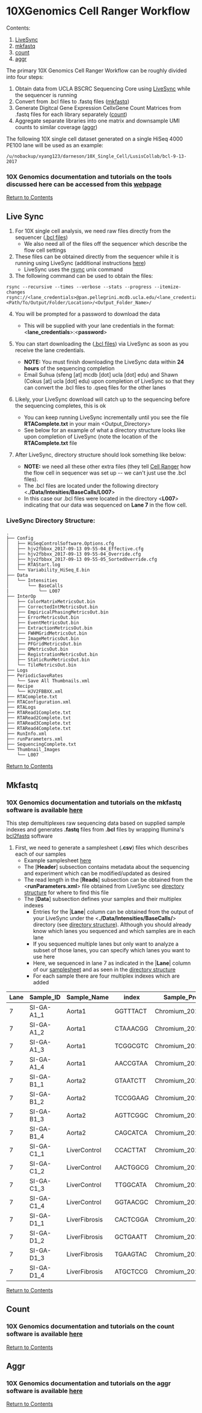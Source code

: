 # 10XGenomics Cell Ranger Workflow

Contents: <br />
1. [LiveSync](https://github.com/darneson/10XGenomics#live-sync) <br />
2. [mkfastq](https://github.com/darneson/10XGenomics#mkfastq) <br />
3. [count](https://github.com/darneson/10XGenomics#count) <br />
4. [aggr](https://github.com/darneson/10XGenomics#aggr) <br />

The primary 10X Genomics Cell Ranger Workflow can be roughly divided into four steps: <br />
1. Obtain data from UCLA BSCRC Sequencing Core using [LiveSync](https://github.com/darneson/10XGenomics#live-sync) while the sequencer is running <br />
2. Convert from .bcl files to .fastq files ([mkfastq](https://github.com/darneson/10XGenomics#mkfastq)) <br />
3. Generate Digitcal Gene Expression CellxGene Count Matrices from .fastq files for each library separately ([count](https://github.com/darneson/10XGenomics#count)) <br />
4. Aggregate separate libraries into one matrix and downsample UMI counts to similar coverage ([aggr](https://github.com/darneson/10XGenomics#aggr)) <br />

The following 10X single cell dataset generated on a single HiSeq 4000 PE100 lane will be used as an example:

```
/u/nobackup/xyang123/darneson/10X_Single_Cell/LusisCollab/bcl-9-13-2017
```

### 10X Genomics documentation and tutorials on the tools discussed here can be accessed from this [webpage](https://support.10xgenomics.com/single-cell-gene-expression/software/pipelines/latest/what-is-cell-ranger)

[Return to Contents](https://github.com/darneson/10XGenomics/#10xgenomics-cell-ranger-workflow)

## Live Sync

1. For 10X single cell analysis, we need raw files directly from the sequencer ([.bcl files](http://genomics-bcftbx.readthedocs.io/en/latest/protocols/prep_illumina.html)) <br />
    * We also need all of the files off the sequencer which describe the flow cell settings <br />
2. These files can be obtained directly from the sequencer while it is running using LiveSync (additional instructions [here](https://github.com/darneson/10XGenomics/blob/master/LiveSyncInstructions.txt)) <br />
    * LiveSync uses the [rsync](https://wiki.archlinux.org/index.php/rsync) unix command <br />
3. The following command can be used to obtain the files: <br />
```
rsync --recursive --times --verbose --stats --progress --itemize-changes rsync://<lane_credentials>@pan.pellegrini.mcdb.ucla.edu/<lane_credentials>/ <Path/To/Output/Folder/Location>/<Output_Folder_Name>/
```
4. You will be prompted for a password to download the data <br />
    * This will be supplied with your lane credentials in the format: <**lane_credentials**>:<**password**> <br />
5. You can start downloading the ([.bcl files](http://genomics-bcftbx.readthedocs.io/en/latest/protocols/prep_illumina.html)) via LiveSync as soon as you receive the lane credentials. <br />
    * **NOTE:** You must finish downloading the LiveSync data within **24 hours** of the sequencing completion <br />
    * Email Suhua (sfeng [at] mcdb [dot] ucla [dot] edu) and Shawn (Cokus [at] ucla [dot] edu) upon completion of LiveSync so that they can convert the .bcl files to .qseq files for the other lanes <br />
6. Likely, your LiveSync download will catch up to the sequencing before the sequencing completes, this is ok <br />
    * You can keep running LiveSync incrementally until you see the file **RTAComplete.txt** in your main <Output_Directory> <br />
    * See below for an example of what a directory structure looks like upon completion of LiveSync (note the location of the **RTAComplete.txt** file <br />

7. After LiveSync, directory structure should look something like below: 
    * **NOTE:** we need all these other extra files (they tell [Cell Ranger](https://support.10xgenomics.com/single-cell-gene-expression/software/pipelines/latest/what-is-cell-ranger) how the flow cell in sequencer was set up -- we can't just use the .bcl files).
    * The .bcl files are located under the following directory <**./Data/Intesities/BaseCalls/L007**> <br />
    * In this case our .bcl files were located in the directory <**L007**> indicating that our data was sequenced on **Lane 7** in the flow cell. <br />
### LiveSync Directory Structure:
```
.
├── Config
│   ├── HiSeqControlSoftware.Options.cfg
│   ├── hjv2fbbxx_2017-09-13 09-55-04_Effective.cfg
│   ├── hjv2fbbxx_2017-09-13 09-55-04_Override.cfg
│   ├── hjv2fbbxx_2017-09-13 09-55-05_SortedOverride.cfg
│   ├── RTAStart.log
│   └── Variability_HiSeq_E.bin
├── Data
│   └── Intensities
│       └── BaseCalls
|           └── L007
├── InterOp
│   ├── ColorMatrixMetricsOut.bin
│   ├── CorrectedIntMetricsOut.bin
│   ├── EmpiricalPhasingMetricsOut.bin
│   ├── ErrorMetricsOut.bin
│   ├── EventMetricsOut.bin
│   ├── ExtractionMetricsOut.bin
│   ├── FWHMGridMetricsOut.bin
│   ├── ImageMetricsOut.bin
│   ├── PFGridMetricsOut.bin
│   ├── QMetricsOut.bin
│   ├── RegistrationMetricsOut.bin
│   ├── StaticRunMetricsOut.bin
│   └── TileMetricsOut.bin
├── Logs
├── PeriodicSaveRates
│   └── Save All Thumbnails.xml
├── Recipe
│   └── HJV2FBBXX.xml
├── RTAComplete.txt
├── RTAConfiguration.xml
├── RTALogs
├── RTARead1Complete.txt
├── RTARead2Complete.txt
├── RTARead3Complete.txt
├── RTARead4Complete.txt
├── RunInfo.xml
├── runParameters.xml
├── SequencingComplete.txt
└── Thumbnail_Images
    └── L007
```

[Return to Contents](https://github.com/darneson/10XGenomics/#10xgenomics-cell-ranger-workflow)

## Mkfastq
### 10X Genomics documentation and tutorials on the mkfastq software is available [here](https://support.10xgenomics.com/single-cell-gene-expression/software/pipelines/latest/using/mkfastq) <br />

This step demultiplexes raw sequencing data based on supplied sample indexes and generates **.fastq** files from **.bcl** files by wrapping Illumina's [bcl2fastq](https://support.illumina.com/content/dam/illumina-support/documents/documentation/software_documentation/bcl2fastq/bcl2fastq2_guide_15051736_v2.pdf) software <br />

1. First, we need to generate a samplesheet (**.csv**) files which describes each of our samples <br />
    * Example samplesheet [here](https://github.com/darneson/10XGenomics/blob/master/cellranger-LiverAorta-bcl-samplesheet.csv) <br />
    * The [**Header**] subsection contains metadata about the sequencing and experiment which can be modified/updated as desired <br />
    * The read length in the [**Reads**] subsection can be obtained from the <**runParameters.xml**> file obtained from LiveSync see [directory structure](https://github.com/darneson/10XGenomics/#livesync-directory-structure) for where to find this file <br />
    * The [**Data**] subsection defines your samples and their multiplex indexes <br />
        * Entries for the |**Lane**| column can be obtained from the output of your LiveSync under the <**./Data/Intensities/BaseCalls/**> directory (see [directory structure](https://github.com/darneson/10XGenomics/#livesync-directory-structure)). Although you should already know which lanes you sequenced and which samples are in each lane <br />
        * If you sequenced multiple lanes but only want to analyze a subset of those lanes, you can specify which lanes you want to use here
        * Here, we sequenced in lane 7 as indicated in the |**Lane**| column of our [samplesheet](https://github.com/darneson/10XGenomics/blob/master/cellranger-LiverAorta-bcl-samplesheet.csv) and as seen in the [directory structure](https://github.com/darneson/10XGenomics/#livesync-directory-structure)
        * For each sample there are four multiplex indexes which are added
        
|Lane|Sample_ID|Sample_Name|index|Sample_Project|
|--|--|--|--|--|
|7|SI-GA-A1_1|Aorta1|GGTTTACT|Chromium_20170913|
|7|SI-GA-A1_2|Aorta1|CTAAACGG|Chromium_20170913|
|7|SI-GA-A1_3|Aorta1|TCGGCGTC|Chromium_20170913|
|7|SI-GA-A1_4|Aorta1|AACCGTAA|Chromium_20170913|
|7|SI-GA-B1_1|Aorta2|GTAATCTT|Chromium_20170913|
|7|SI-GA-B1_2|Aorta2|TCCGGAAG|Chromium_20170913|
|7|SI-GA-B1_3|Aorta2|AGTTCGGC|Chromium_20170913|
|7|SI-GA-B1_4|Aorta2|CAGCATCA|Chromium_20170913|
|7|SI-GA-C1_1|LiverControl|CCACTTAT|Chromium_20170913|
|7|SI-GA-C1_2|LiverControl|AACTGGCG|Chromium_20170913|
|7|SI-GA-C1_3|LiverControl|TTGGCATA|Chromium_20170913|
|7|SI-GA-C1_4|LiverControl|GGTAACGC|Chromium_20170913|
|7|SI-GA-D1_1|LiverFibrosis|CACTCGGA|Chromium_20170913|
|7|SI-GA-D1_2|LiverFibrosis|GCTGAATT|Chromium_20170913|
|7|SI-GA-D1_3|LiverFibrosis|TGAAGTAC|Chromium_20170913|
|7|SI-GA-D1_4|LiverFibrosis|ATGCTCCG|Chromium_20170913|

[Return to Contents](https://github.com/darneson/10XGenomics/#10xgenomics-cell-ranger-workflow)

## Count
### 10X Genomics documentation and tutorials on the count software is available [here](https://support.10xgenomics.com/single-cell-gene-expression/software/pipelines/latest/using/count)

[Return to Contents](https://github.com/darneson/10XGenomics/#10xgenomics-cell-ranger-workflow)

## Aggr
### 10X Genomics documentation and tutorials on the aggr software is available [here](https://support.10xgenomics.com/single-cell-gene-expression/software/pipelines/latest/using/aggregate)

[Return to Contents](https://github.com/darneson/10XGenomics/#10xgenomics-cell-ranger-workflow)
